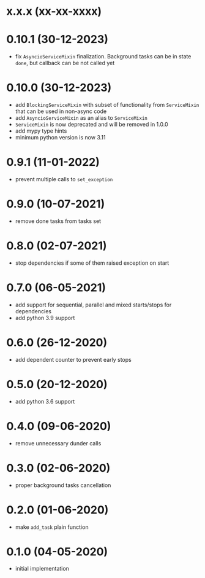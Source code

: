 # x.x.x (xx-xx-xxxx)

# 0.10.1 (30-12-2023)
- fix `AsyncioServiceMixin` finalization. Background tasks can be in state `done`, but callback can be not called yet

# 0.10.0 (30-12-2023)
- add `BlockingServiceMixin` with subset of functionality from `ServiceMixin` that can be used in non-async code
- add `AsyncioServiceMixin` as an alias to `ServiceMixin`
- `ServiceMixin` is now deprecated and will be removed in 1.0.0
- add mypy type hints
- minimum python version is now 3.11

# 0.9.1 (11-01-2022)
- prevent multiple calls to `set_exception`

# 0.9.0 (10-07-2021)
- remove done tasks from tasks set

# 0.8.0 (02-07-2021)
- stop dependencies if some of them raised exception on start

# 0.7.0 (06-05-2021)
- add support for sequential, parallel and mixed starts/stops for dependencies
- add python 3.9 support

# 0.6.0 (26-12-2020)
- add dependent counter to prevent early stops

# 0.5.0 (20-12-2020)
- add python 3.6 support

# 0.4.0 (09-06-2020)
- remove unnecessary dunder calls

# 0.3.0 (02-06-2020)
- proper background tasks cancellation

# 0.2.0 (01-06-2020)
- make `add_task` plain function

# 0.1.0 (04-05-2020)
- initial implementation
